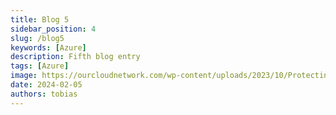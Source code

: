 ```yaml
---
title: Blog 5
sidebar_position: 4
slug: /blog5
keywords: [Azure]
description: Fifth blog entry
tags: [Azure]
image: https://ourcloudnetwork.com/wp-content/uploads/2023/10/Protecting-breakglassreakglass-accounts-with-Azure-Automation.png
date: 2024-02-05
authors: tobias
---
```



